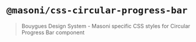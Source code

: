 # `@masoni/css-circular-progress-bar`

> Bouygues  Design System - Masoni specific CSS styles for Circular Progress Bar component
 